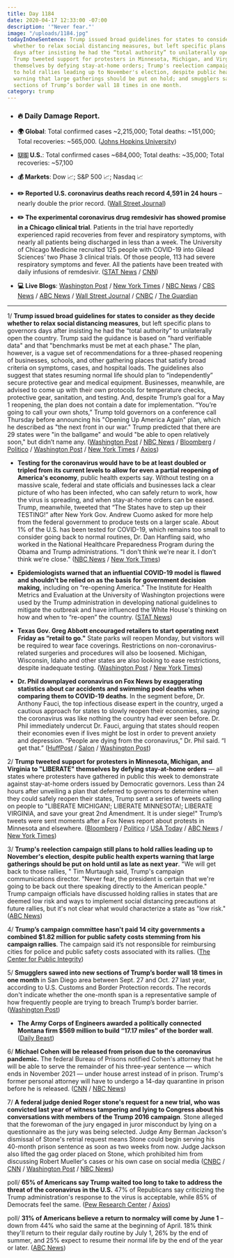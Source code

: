 ```yaml
---
title: Day 1184
date: 2020-04-17 12:33:00 -07:00
description: '"Never fear."'
image: "/uploads/1184.jpg"
todayInOneSentence: Trump issued broad guidelines for states to consider as they decide
  whether to relax social distancing measures, but left specific plans to governors
  days after insisting he had the “total authority” to unilaterally open the country;
  Trump tweeted support for protesters in Minnesota, Michigan, and Virginia to "LIBERATE"
  themselves by defying stay-at-home orders; Trump's reelection campaign still plans
  to hold rallies leading up to November's election, despite public health experts
  warning that large gatherings should be put on hold; and smugglers sawed into new
  sections of Trump’s border wall 18 times in one month.
category: trump
---
```


* ### 🔥 Daily Damage Report.

* **🌍 Global**: Total confirmed cases \~2,215,000; Total deaths: \~151,000; Total recoveries: \~565,000. ([Johns Hopkins University](https://coronavirus.jhu.edu/map.html))

* **🇺🇸 U.S.**: Total confirmed cases \~684,000; Total deaths: \~35,000; Total recoveries: \~57,100

* **💰 Markets**: Dow 📈; S&P 500 📈; Nasdaq 📈

* **✏️ Reported U.S. coronavirus deaths reach record 4,591 in 24 hours** – nearly double the prior record. ([Wall Street Journal](https://www.wsj.com/articles/coronavirus-surges-in-some-asian-countries-that-had-been-lightly-hit-11587031743))

* **✏️ The experimental coronavirus drug remdesivir has showed promise in a Chicago clinical trial**. Patients in the trial have reportedly experienced rapid recoveries from fever and respiratory symptoms, with nearly all patients being discharged in less than a week. The University of Chicago Medicine recruited 125 people with COVID-19 into Gilead Sciences’ two Phase 3 clinical trials. Of those people, 113 had severe respiratory symptoms and fever. All the patients have been treated with daily infusions of remdesivir. ([STAT News](https://www.statnews.com/2020/04/16/early-peek-at-data-on-gilead-coronavirus-drug-suggests-patients-are-responding-to-treatment/) / [CNN](https://www.cnn.com/2020/04/16/health/coronavirus-remdesivir-trial/index.html))

* **💻 Live Blogs**: [Washington Post](https://www.washingtonpost.com/world/2020/04/17/coronavirus-latest-news/) / [New York Times](https://www.nytimes.com/2020/04/17/us/coronavirus-updates.html?action=click&module=Spotlight&pgtype=Homepage) / [NBC News](https://www.nbcnews.com/health/health-news/live-blog/2020-04-17-coronavirus-news-n1185971) / [CBS News](https://www.cbsnews.com/live-updates/coronavirus-pandemic-covid-19-latest-news-2020-04-17/) / [ABC News](https://abcnews.go.com/US/coronavirus-updates-5000-us-deaths-reported-covid-19/story?id=70200836) / [Wall Street Journal](https://www.wsj.com/livecoverage/coronavirus-2020-04-17?mod=theme_coronavirus-ribbon) / [CNBC](https://www.cnbc.com/2020/04/17/coronavirus-latest-updates.html) / [The Guardian](https://www.theguardian.com/us-news/live/2020/apr/17/coronavirus-us-live-trump-reopening-plan-states-governors-latest-updates)

---

1/ **Trump issued broad guidelines for states to consider as they decide whether to relax social distancing measures**, but left specific plans to governors days after insisting he had the “total authority” to unilaterally open the country. Trump said the guidance is based on "hard verifiable data" and that "benchmarks must be met at each phase." The plan, however, is a vague set of recommendations for a three-phased reopening of businesses, schools, and other gathering places that satisfy broad criteria on symptoms, cases, and hospital loads. The guidelines also suggest that states resuming normal life should plan to “independently” secure protective gear and medical equipment. Businesses, meanwhile, are advised to come up with their own protocols for temperature checks, protective gear, sanitation, and testing. And, despite Trump’s goal for a May 1 reopening, the plan does not contain a date for implementation. “You’re going to call your own shots,” Trump told governors on a conference call Thursday before announcing his "Opening Up America Again" plan, which he described as "the next front in our war." Trump predicted that there are 29 states were "in the ballgame" and would "be able to open relatively soon," but didn’t name any. ([Washington Post](https://www.washingtonpost.com/politics/trumps-guidelines-for-reopening-states-amid-coronavirus-pandemic-will-leave-decisions-to-governors/2020/04/16/593edd38-8022-11ea-8013-1b6da0e4a2b7_story.html) / [NBC News](https://www.nbcnews.com/politics/donald-trump/trump-announce-guidelines-reopening-u-s-amid-coronavirus-pandemic-n1185666) / [Bloomberg](https://www.bloomberg.com/news/articles/2020-04-17/trump-s-virus-reopening-plan-leaves-toughest-decisions-to-states?srnd=premium&sref=MIBMEEoj) / [Politico](https://www.politico.com/news/2020/04/16/trump-reopening-plan-191959) / [Washington Post](https://www.washingtonpost.com/politics/as-testing-outcry-mounts-trump-cedes-to-states-in-announcing-guidelines-for-slow-reopening/2020/04/16/202ec300-7ffa-11ea-8013-1b6da0e4a2b7_story.html) / [New York Times](https://www.nytimes.com/2020/04/16/us/politics/coronavirus-trump-guidelines.html) / [Axios](https://www.axios.com/trump-coronavirus-reopening-state-governors-bb6818fc-200f-4193-a8e4-55e0f3373f21.html))

* **Testing for the coronavirus would have to be at least doubled or tripled from its current levels to allow for even a partial reopening of America's economy**, public health experts say. Without testing on a massive scale, federal and state officials and businesses lack a clear picture of who has been infected, who can safely return to work, how the virus is spreading, and when stay-at-home orders can be eased. Trump, meanwhile, tweeted that “The States have to step up their TESTING!” after New York Gov. Andrew Cuomo asked for more help from the federal government to produce tests on a larger scale. About 1% of the U.S. has been tested for COVID-19, which remains too small to consider going back to normal routines, Dr. Dan Hanfling said, who worked in the National Healthcare Preparedness Program during the Obama and Trump administrations. "I don't think we're near it. I don't think we're close." ([NBC News](https://www.nbcnews.com/news/us-news/coronavirus-testing-must-double-or-triple-u-s-can-safely-n1185881) / [New York Times](https://www.nytimes.com/2020/04/17/us/coronavirus-updates.html?action=click&module=Spotlight&pgtype=Homepage#link-55c7fcdf))

* **Epidemiologists warned that an influential COVID-19 model is flawed and shouldn't be relied on as the basis for government decision making**, including on “re-opening America.” The Institute for Health Metrics and Evaluation at the University of Washington projections were used by the Trump administration in developing national guidelines to mitigate the outbreak and have influenced the White House's thinking on how and when to “re-open” the country. ([STAT News](https://www.statnews.com/2020/04/17/influential-covid-19-model-uses-flawed-methods-shouldnt-guide-policies-critics-say/))

* **Texas Gov. Greg Abbott encouraged retailers to start operating next Friday as “retail to go."** State parks will reopen Monday, but visitors will be required to wear face coverings. Restrictions on non-coronavirus-related surgeries and procedures will also be loosened. Michigan, Wisconsin, Idaho and other states are also looking to ease restrictions, despite inadequate testing.
  \([Washington Post](https://www.washingtonpost.com/world/2020/04/17/coronavirus-latest-news/) / [New York Times](https://www.nytimes.com/2020/04/17/us/coronavirus-cases-news-update.html#link-6462ea1d))

* **Dr. Phil downplayed coronavirus on Fox News by exaggerating statistics about car accidents and swimming pool deaths when comparing them to COVID-19 deaths**. In the segment before, Dr. Anthony Fauci, the top infectious disease expert in the country, urged a cautious approach for states to slowly reopen their economies, saying the coronavirus was like nothing the country had ever seen before. Dr. Phil immediately undercut Dr. Fauci, arguing that states should reopen their economies even if lives might be lost in order to prevent anxiety and depression. “People are dying from the coronavirus,” Dr. Phil said. “I get that.” ([HuffPost](https://www.huffpost.com/entry/dr-phil-fox-news-coronavirus_n_5e9917b3c5b63639081c07c2) / [Salon](https://www.salon.com/2020/04/17/dr-phil-downplays-coronavirus-on-fox-news-by-comparing-it-to-car-accidents-and-swimming-pool-deaths/) / [Washington Post](https://www.washingtonpost.com/nation/2020/04/17/dr-phil-fauci-coronavirus/))

2/ **Trump tweeted support for protesters in Minnesota, Michigan, and Virginia to "LIBERATE" themselves by defying stay-at-home orders** — all states where protesters have gathered in public this week to demonstrate against stay-at-home orders issued by Democratic governors. Less than 24 hours after unveiling a plan that deferred to governors to determine when they could safely reopen their states, Trump sent a series of tweets calling on people to "LIBERATE MICHIGAN!; LIBERATE MINNESOTA!; LIBERATE VIRGINIA, and save your great 2nd Amendment. It is under siege!" Trump’s tweets were sent moments after a Fox News report about protests in Minnesota and elsewhere. ([Bloomberg](https://www.bloomberg.com/news/articles/2020-04-17/trump-tells-three-democratic-states-to-liberate-themselves) / [Politico](https://www.politico.com/news/2020/04/17/trump-states-stay-at-home-orders-192386) / [USA Today](https://www.usatoday.com/story/news/politics/2020/04/17/coronavirus-trump-calls-liberate-virginia-michigan-minnesota/5152120002/) / [ABC News](https://abcnews.go.com/Politics/coronavirus-government-response-updates-liberate-trump-tweets-support/story?id=70205442) / [New York Times](https://www.nytimes.com/2020/04/17/us/coronavirus-updates.html?action=click&module=Spotlight&pgtype=Homepage#link-12bb7c5e))

3/ **Trump's reelection campaign still plans to hold rallies leading up to November's election, despite public health experts warning that large gatherings should be put on hold until as late as next year**.  "We will get back to those rallies, " Tim Murtaugh said, Trump's campaign communications director. "Never fear, the president is certain that we're going to be back out there speaking directly to the American people." Trump campaign officials have discussed holding rallies in states that are deemed low risk and ways to implement social distancing precautions at future rallies, but it's not clear what would characterize a state as "low risk." ([ABC News](https://abcnews.go.com/Politics/trump-campaign-vows-fear-rallies-return-experts-warn/story?id=70205855))

4/ **Trump’s campaign committee hasn't paid 14 city governments a combined $1.82 million for public safety costs stemming from his campaign rallies**. The campaign said it’s not responsible for reimbursing cities for police and public safety costs associated with its rallies. ([The Center for Public Integrity](https://publicintegrity.org/politics/elections/city-leaders-to-trump-help-us-fight-the-coronavirus-by-paying-your-bills))

5/ **Smugglers sawed into new sections of Trump’s border wall 18 times in one month** in San Diego area between Sept. 27 and Oct. 27 last year, according to U.S. Customs and Border Protection records. The records don't indicate whether the one-month span is a representative sample of how frequently people are trying to breach Trump’s border barrier. ([Washington Post](https://www.washingtonpost.com/immigration/sawing-trump-border-wall/2020/04/17/39df8926-8007-11ea-8de7-9fdff6d5d83e_story.html))

* **The Army Corps of Engineers awarded a politically connected Montana firm $569 million to build “17.17 miles” of the border wall**. ([Daily Beast](https://www.thedailybeast.com/army-decides-a-coronavirus-pandemic-is-a-good-time-to-give-gop-donors-dollar569-million-to-build-the-wall))

6/ **Michael Cohen will be released from prison due to the coronavirus pandemic.** The federal Bureau of Prisons notified Cohen's attorney that he will be able to serve the remainder of his three-year sentence — which ends in November 2021 — under house arrest instead of in prison. Trump's former personal attorney will have to undergo a 14-day quarantine in prison before he is released. ([CNN](https://www.cnn.com/2020/04/16/politics/michael-cohen-to-be-released-prison-coronavirus/index.html) / [NBC News](https://www.nbcnews.com/politics/politics-news/trump-lawyer-michael-cohen-be-released-prison-early-over-virus-n1185901))

7/ **A federal judge denied Roger stone's request for a new trial, who was convicted last year of witness tampering and lying to Congress about his conversations with members of the Trump 2016 campaign**. Stone alleged that the forewoman of the jury engaged in juror misconduct by lying on a questionnaire as the jury was being selected. Judge Amy Berman Jackson's dismissal of Stone's retrial request means Stone could begin serving his 40-month prison sentence as soon as two weeks from now. Judge Jackson also lifted the gag order placed on Stone, which prohibited him from discussing Robert Mueller's cases or his own case on social media  ([CNBC](https://www.cnbc.com/2020/04/16/roger-stone-judge-denies-rules-on-new-trial-request-by-trump-friend.html) / [CNN](https://www.cnn.com/2020/04/16/politics/roger-stone-trial-gag-order/index.html) / [Washington Post](https://www.washingtonpost.com/local/legal-issues/roger-stone-retrial-request-denied-as-judge-rejects-claims-jury-forewoman-was-biased/2020/04/16/7afd44cc-582d-11ea-9000-f3cffee23036_story.html) / [NBC News](https://www.nbcnews.com/politics/donald-trump/judge-denies-new-trial-roger-stone-n1185826))

poll/ **65% of Americans say Trump waited too long to take to address the threat of the coronavirus in the U.S.** 47% of Republicans say criticizing the Trump administration's response to the virus is acceptable, while 85% of Democrats feel the same. ([Pew Research Center](https://www.people-press.org/2020/04/16/most-americans-say-trump-was-too-slow-in-initial-response-to-coronavirus-threat/) / [Axios](https://www.axios.com/trump-coronavirus-pew-poll-early-action-76848540-c0c2-4bc4-b59f-cf4f651838bc.html))

poll/ **31% of Americans believe a return to normalcy will come by June 1** – down from 44% who said the same at the beginning of April. 18% think they'll return to their regular daily routine by July 1, 26% by the end of summer, and 25% expect to resume their normal life by the end of the year or later. ([ABC News](https://abcnews.go.com/Politics/country-grows-pessimistic-return-normalcy-post-coronavirus-poll/story?id=70194349))